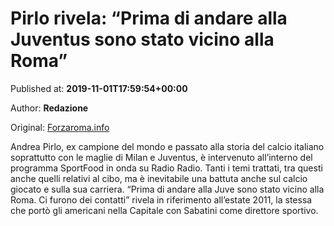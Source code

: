 
# Pirlo rivela: “Prima di andare alla Juventus sono stato vicino alla Roma”

Published at: **2019-11-01T17:59:54+00:00**

Author: **Redazione**

Original: [Forzaroma.info](https://www.forzaroma.info/news-as-roma/pirlo-rivela-prima-di-andare-alla-juventus-fui-vicino-alla-roma/)

Andrea Pirlo, ex campione del mondo e passato alla storia del calcio italiano soprattutto con le maglie di Milan e Juventus, è intervenuto all’interno del programma SportFood in onda su Radio Radio. Tanti i temi trattati, tra questi anche quelli relativi al cibo, ma è inevitabile una battuta anche sul calcio giocato e sulla sua carriera. “Prima di andare alla Juve sono stato vicino alla Roma. Ci furono dei contatti” rivela in riferimento all’estate 2011, la stessa che portò gli americani nella Capitale con Sabatini come direttore sportivo.

